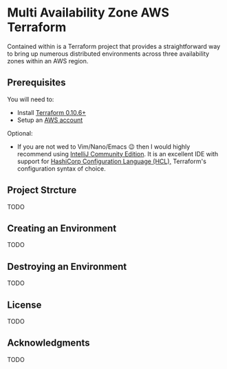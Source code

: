 # Multi Availability Zone AWS Terraform

Contained within is a Terraform project that provides a straightforward
way to bring up numerous distributed environments across three availability zones 
within an AWS region.

## Prerequisites

You will need to:
* Install [Terraform 0.10.6+](https://www.terraform.io) 
* Setup an [AWS account](https://aws.amazon.com/account/)

Optional:
* If you are not wed to Vim/Nano/Emacs :wink: then I would highly recommend using [IntelliJ Community Edition](https://www.jetbrains.com/idea/download).
It is an excellent IDE with support for [HashiCorp Configuration Language (HCL),](https://github.com/hashicorp/hcl) 
Terraform's configuration syntax of choice.

## Project Strcture

TODO

## Creating an Environment

TODO

## Destroying an Environment

TODO

## License

TODO

## Acknowledgments

TODO